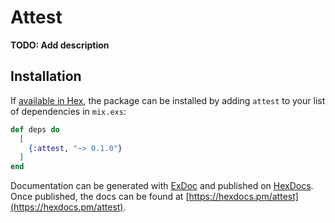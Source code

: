 # Attest

**TODO: Add description**

## Installation

If [available in Hex](https://hex.pm/docs/publish), the package can be installed
by adding `attest` to your list of dependencies in `mix.exs`:

```elixir
def deps do
  [
    {:attest, "~> 0.1.0"}
  ]
end
```

Documentation can be generated with [ExDoc](https://github.com/elixir-lang/ex_doc)
and published on [HexDocs](https://hexdocs.pm). Once published, the docs can
be found at [https://hexdocs.pm/attest](https://hexdocs.pm/attest).

